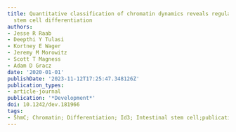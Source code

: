 ```yaml
---
title: Quantitative classification of chromatin dynamics reveals regulators of intestinal
  stem cell differentiation
authors:
- Jesse R Raab
- Deepthi Y Tulasi
- Kortney E Wager
- Jeremy M Morowitz
- Scott T Magness
- Adam D Gracz
date: '2020-01-01'
publishDate: '2023-11-12T17:25:47.348126Z'
publication_types:
- article-journal
publication: '*Development*'
doi: 10.1242/dev.181966
tags:
- 5hmC; Chromatin; Differentiation; Id3; Intestinal stem cell;publications.bib
---
```

